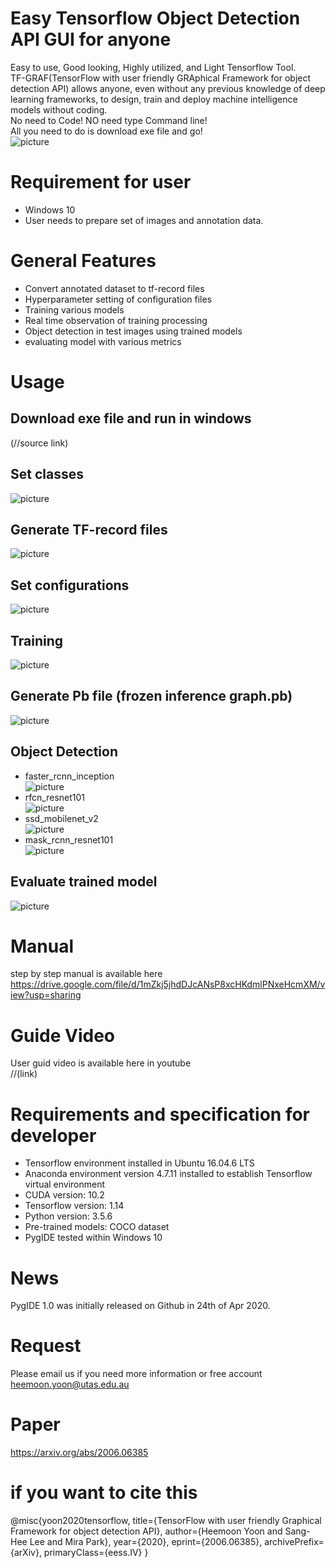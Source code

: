 # Easy Tensorflow Object Detection API GUI for anyone
Easy to use, Good looking, Highly utilized, and Light Tensorflow Tool.\
TF-GRAF(TensorFlow with user friendly GRAphical Framework for object detection API) allows anyone, even without any previous knowledge of deep learning frameworks, to design, train and deploy machine intelligence models without coding.\
No need to Code! NO need type Command line!\
All you need to do is download exe file and go!\
![picture](https://github.com/boguss1225/ObjectDetectionGUI/blob/master/screenshot/Detect_faster_rccn_inception.png)

# Requirement for user
* Windows 10
* User needs to prepare set of images and annotation data.

# General Features
* Convert annotated dataset to tf-record files 
* Hyperparameter setting of configuration files
* Training various models
* Real time observation of training processing
* Object detection in test images using trained models
* evaluating model with various metrics

# Usage
## Download exe file and run in windows
(//source link)

## Set classes
![picture](https://github.com/boguss1225/ObjectDetectionGUI/blob/master/screenshot/step1setclasses.PNG)

## Generate TF-record files
![picture](https://github.com/boguss1225/ObjectDetectionGUI/blob/master/screenshot/step2-GenerateTFrecord.PNG)

## Set configurations
![picture](https://github.com/boguss1225/ObjectDetectionGUI/blob/master/screenshot/configuration.PNG)

## Training
![picture](https://github.com/boguss1225/ObjectDetectionGUI/blob/master/screenshot/Train-finished.PNG)

## Generate Pb file (frozen inference graph.pb)
![picture](https://github.com/boguss1225/ObjectDetectionGUI/blob/master/screenshot/convertCKPT-result2.PNG)

## Object Detection
* faster_rcnn_inception\
![picture](https://github.com/boguss1225/ObjectDetectionGUI/blob/master/screenshot/Detect_faster_rccn_inception.png)
* rfcn_resnet101\
![picture](https://github.com/boguss1225/ObjectDetectionGUI/blob/master/screenshot/Detect_rfcn_resnet101.png)
* ssd_mobilenet_v2\
![picture](https://github.com/boguss1225/ObjectDetectionGUI/blob/master/screenshot/Detect_ssd_mobilenet_v2.png)
* mask_rcnn_resnet101\
![picture](https://github.com/boguss1225/ObjectDetectionGUI/blob/master/screenshot/Detect_mask_rccn_resnet101.png)

## Evaluate trained model
![picture](https://github.com/boguss1225/ObjectDetectionGUI/blob/master/screenshot/eval_model-finished.PNG)

# Manual
step by step manual is available here\
https://drive.google.com/file/d/1mZkj5jhdDJcANsP8xcHKdmlPNxeHcmXM/view?usp=sharing

# Guide Video
User guid video is available here in youtube\
//(link)

# Requirements and specification for developer
* Tensorflow environment installed in Ubuntu 16.04.6 LTS
* Anaconda environment version 4.7.11 installed to establish Tensorflow virtual environment
* CUDA version: 10.2
* Tensorflow version: 1.14
* Python version: 3.5.6
* Pre-trained models: COCO dataset
* PygIDE tested within Windows 10

# News
PygIDE 1.0 was initially released on Github in 24th of Apr 2020.

# Request
Please email us if you need more information or free account\
heemoon.yoon@utas.edu.au

# Paper
https://arxiv.org/abs/2006.06385

# if you want to cite this
@misc{yoon2020tensorflow,
    title={TensorFlow with user friendly Graphical Framework for object detection API},
    author={Heemoon Yoon and Sang-Hee Lee and Mira Park},
    year={2020},
    eprint={2006.06385},
    archivePrefix={arXiv},
    primaryClass={eess.IV}
}
